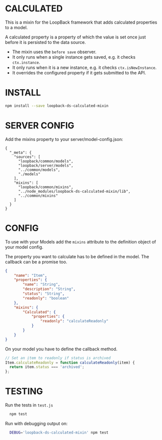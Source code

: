 CALCULATED
================

This is a mixin for the LoopBack framework that adds calculated properties to a model.

A calculated property is a property of which the value is set once just before it is persisted to the data source.

- The mixin uses the `before save` observer.
- It only runs when a single instance gets saved, e.g. it checks `ctx.instance`.
- It only runs when it is a new instance, e.g. it checks `ctx.isNewInstance`.
- It overrides the configured property if it gets submitted to the API.

INSTALL
=============

```bash
npm install --save loopback-ds-calculated-mixin
```

SERVER CONFIG
=============
Add the mixins property to your server/model-config.json:

```
{
  "_meta": {
    "sources": [
      "loopback/common/models",
      "loopback/server/models",
      "../common/models",
      "./models"
    ],
    "mixins": [
      "loopback/common/mixins",
      "../node_modules/loopback-ds-calculated-mixin/lib",
      "../common/mixins"
    ]
  }
}
```

CONFIG
=============

To use with your Models add the `mixins` attribute to the definition object of your model config.

The property you want to calculate has to be defined in the model. The callback can be a promise too.

```json
{
    "name": "Item",
    "properties": {
        "name": "String",
        "description": "String",
        "status": "String",
        "readonly": "boolean"
    },
    "mixins": {
        "Calculated": {
            "properties": {
                "readonly": "calculateReadonly"
            }
        }
    }
}
```

On your model you have to define the callback method.

```javascript
// Set an item to readonly if status is archived
Item.calculateReadonly = function calculateReadonly(item) {
  return item.status === 'archived';
};

```

TESTING
=============

Run the tests in `test.js`

```bash
  npm test
```

Run with debugging output on:

```bash
  DEBUG='loopback-ds-calculated-mixin' npm test
```
